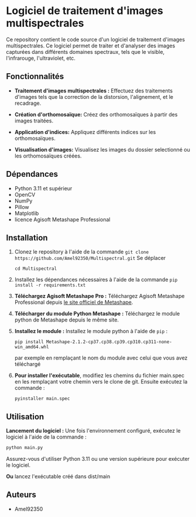 # Logiciel de traitement d'images multispectrales

Ce repository contient le code source d'un logiciel de traitement d'images multispectrales. Ce logiciel permet de traiter et d'analyser des images capturées dans différents domaines spectraux, tels que le visible, l'infrarouge, l'ultraviolet, etc.

## Fonctionnalités

- **Traitement d'images multispectrales :** Effectuez des traitements d'images tels que la correction de la distorsion, l'alignement, et le recadrage.

- **Création d'orthomosaïque:** Créez des orthomosaïques à partir des images traitées.

- **Application d'indices:** Appliquez différents indices sur les orthomosaïques.

- **Visualisation d'images:** Visualisez les images du dossier selectionné ou les orthomosaïques créées.
  
## Dépendances

* Python 3.11 et supérieur
* OpenCV
* NumPy
* Pillow
* Matplotlib
* licence Agisoft Metashape Professional

## Installation

1. Clonez le repository à l'aide de la commande `git clone https://github.com/Amel92350/Multispectral.git`
   Se déplacer
   ```batch
   cd Multispectral
   ```
   
2. Installez les dépendances nécessaires à l'aide de la commande `pip install -r requirements.txt`
  
3. **Téléchargez Agisoft Metashape Pro :**  Téléchargez Agisoft Metashape Professional depuis [le site officiel de Metashape](https://www.agisoft.com/downloads/installer/).
  
4. **Télécharger du module Python Metashape :** Téléchargez le module python de Metashape depuis le même site.
  
5. **Installez le module :** Installez le module python à l'aide de `pip` : 
     ```batch
     pip install Metashape-2.1.2-cp37.cp38.cp39.cp310.cp311-none-win_amd64.whl
     ```
     par exemple en remplaçant le nom du module avec celui que vous avez téléchargé
   
6. **Pour installer l'exécutable**, modifiez les chemins du fichier main.spec en les remplaçant votre chemin vers le clone de git.
   Ensuite exécutez la commande :
   ```batch
   pyinstaller main.spec
   ```
  
## Utilisation
  
**Lancement du logiciel :** Une fois l'environnement configuré, exécutez le logiciel à l'aide de la commande :

   ```bash
   python main.py
   ```
Assurez-vous d'utiliser Python 3.11 ou une version supérieure pour exécuter le logiciel.

**Ou** lancez l'exécutable créé dans dist/main


## Auteurs

* Amel92350
